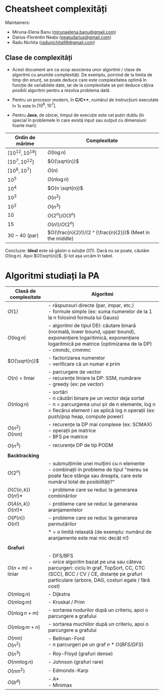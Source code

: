 # Cheatsheet complexități

Maintainers:
- Miruna-Elena Banu (mirunaelena.banu@gmail.com)
- Darius-Florentin Neațu (neatudarius@gmail.com)
- Radu Nichita (radunichita99@gmail.com)


## Clase de complexități

- Acest document are ca scop asocierea unor algoritmi / clase de algoritmi cu anumite complexități.
De exemplu, pornind de la limita de timp din enunț, se poate deduce care este complexitatea optimă în funcție de variabilele date, iar de la complexitate se pot deduce câțiva posibili algoritmi pentru a rezolva problema dată.

- Pentru un procesor modern, în **C/C++**, numărul de instrucțiuni executate în 1s este în $[10^6, 10^7]$.
- Pentru **Java**, de obicei, timpul de execuție este cel puțin dublu (în special în problemele în care există input sau output cu dimensiuni foarte mari).

|Ordin de mărime|Complexitate|
|-|-|
|$\left[10^{12}, 10^{18}\right]$|$O(\log{n})$|
|$\left[10^{7}, 10^{12}\right]$|$O(\sqrt{n})$|
|$\left[10^{6}, 10^{7}\right]$|$O(n)$|
|$10^{5}$|$O(n \log{n})$|
|$10^{4}$|$O(n \sqrt{n})$|
|$10^{3}$|$O(n^2)$|
|$10^{2}$ |$O(n^3)$|
|$10$|$O(2^n)/O(3^n)$|
|$15$|$O(n!)/O(2^n)$|
|$30 - 40$ (par)|$O(\frac{n}{2}!)/(2 ^ {\frac{n}{2}})$ (Meet in the middle) |


Concluzie: **Ideal** este să găsim o soluție $O(1)$.
Dacă nu se poate, căutăm $O(\log{n})$. Apoi $O(\sqrt{n})$. Și tot așa urcăm în tabel.

# Algoritmi studiați la PA

|Clasă de complexitate| Algoritmi |
|-|-|
|$O(1)$| - răspunsuri directe (par, impar, etc.)<br> - formule simple (ex: suma numerelor de la 1 la n folosind formula lui Gauss)|
|$O(\log{n})$ | - algoritmi de tipul DEI: căutare binară (normală, lower bound, upper bound), exponențiere logaritimică, exponențiere logaritmică pe matrice (optimizarea de la DP) <br> - cmmdc, cmmmc |
|$O(\sqrt{n})$| - factorizarea numerelor<br>- verificare că un numar e prim |
|$O(n)$ = liniar| - parcurgere de vector<br>- recurențe liniare la DP: SSM, numărare<br>- greedy (ex: pe vector) |
|$O(n \log{n})$| - sortări<br>- n căutări binare pe un vector deja sortat<br>- n = parcurgerea unui șir de n elemente, log n = fiecărui element i se aplică log n operații (ex: push/pop heap, compute power) |
|$O(n ^ 2)$ <br>$O(n m)$| - recurențe la DP mai complexe (ex: SCMAX)<br>- operații pe matrice<br>- BFS pe matrice |
|$O(n ^ 3)$| - recurențe DP de tip PODM |
|||
|**Backtracking**||
|$O(2 ^ n)$|- submulțimile unei mulțimi cu n elemente <br>- combinații în probleme de tipul "mereu se poate face stânga sau dreapta, care este numărul total de posibilități?" |
|$O(C(n, k))$<br>$O(n!)$*| - probleme care se reduc la generarea combinărilor|
|$O(A(n, k))$<br>$O(n!)$*|- probleme care se reduc la generarea aranjamentelor|
|$O(P(n))$<br>$O(n!)$|- probleme care se reduc la generarea permutărilor|
||* = o limită relaxată (de exemplu: numărul de aranjamente este mai mic decât n!)|
|||
|**Grafuri**|
|$O(n + m)$ = liniar| - DFS/BFS<br>- orice algoritm bazat pe una sau câteva parcurgeri: ciclu în graf, TopSort, CC, CTC (SCC), BCC / CV / CE, distanțe pe grafuri particulare (arbore, DAG, costuri egale / fără cost)
|$O(m \log{n})$ |- Dijkstra |
|$O(m \log{m})$| - Kruskal / Prim |
|$O(n \log{n} + m)$| - sortarea nodurilor după un criteriu, apoi o parcurgere a grafului|
|$O(m \log{m} + n)$ | - sortarea muchiilor după un criteriu, apoi o parcurgere a grafului|
|$O(n m)$<br>$O(n ^ 2)$| - Bellman-Ford <br> - n parcurgeri pe un graf $n * O(BFS/DFS)$|
|$O(n ^ 3)$|- Roy-Floyd (grafuri dense)|
|$O(n m \log{n})$| - Johnson (grafuri rare)|
|$O(n m^2)$| - Edmonds-Karp|
|$O(b ^ d)$|- A* <br>- Minimax|
